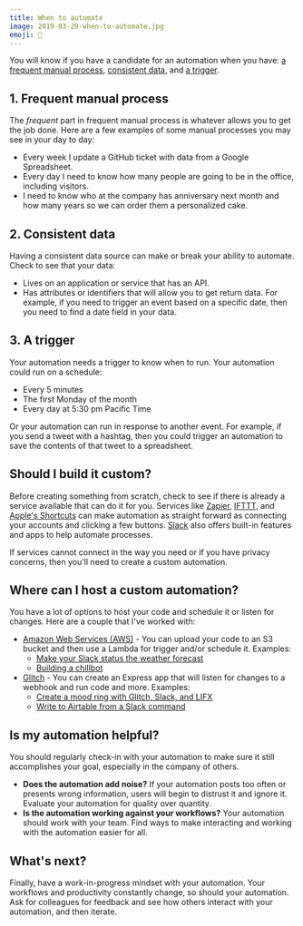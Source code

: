 ```yaml
---
title: When to automate
image: 2019-03-29-when-to-automate.jpg
emoji: 🤖
---
```


You will know if you have a candidate for an automation when you have: [a frequent manual process](#1-frequent-manual-process), [consistent data](#2-consistent-data), and [a trigger](#3-a-trigger).

## 1. Frequent manual process

The _frequent_ part in frequent manual process is whatever allows you to get the job done. Here are a few examples of some manual processes you may see in your day to day:

- Every week I update a GitHub ticket with data from a Google Spreadsheet.
- Every day I need to know how many people are going to be in the office, including visitors.
- I need to know who at the company has anniversary next month and how many years so we can order them a personalized cake.

## 2. Consistent data

Having a consistent data source can make or break your ability to automate. Check to see that your data:

- Lives on an application or service that has an API.
- Has attributes or identifiers that will allow you to get return data. For example, if you need to trigger an event based on a specific date, then you need to find a date field in your data.

## 3. A trigger

Your automation needs a trigger to know when to run. Your automation could run on a schedule:

- Every 5 minutes
- The first Monday of the month
- Every day at 5:30 pm Pacific Time

Or your automation can run in response to another event. For example, if you send a tweet with a hashtag, then you could trigger an automation to save the contents of that tweet to a spreadsheet.

## Should I build it custom?

Before creating something from scratch, check to see if there is already a service available that can do it for you. Services like [Zapier](https://zapier.com/), [IFTTT](https://ifttt.com/), and [Apple's Shortcuts](https://itunes.apple.com/us/app/shortcuts/id915249334?mt=8) can make automation as straight forward as connecting your accounts and clicking a few buttons. [Slack](https://www.slack.com/apps) also offers built-in features and apps to help automate processes.

If services cannot connect in the way you need or if you have privacy concerns, then you'll need to create a custom automation.

## Where can I host a custom automation?

You have a lot of options to host your code and schedule it or listen for changes. Here are a couple that I've worked with:

- [Amazon Web Services (AWS)](https://console.aws.amazon.com/) - You can upload your code to an S3 bucket and then use a Lambda for trigger and/or schedule it. Examples:
  - [Make your Slack status the weather forecast](/code/weather-status/)
  - [Building a chillbot](/code/chillbot/)
- [Glitch](https://glitch.com/) - You can create an Express app that will listen for changes to a webhook and run code and more. Examples:
  - [Create a mood ring with Glitch, Slack, and LIFX](/code/mood-ring/)
  - [Write to Airtable from a Slack command](/code/slack-to-airtable/)

## Is my automation helpful?

You should regularly check-in with your automation to make sure it still accomplishes your goal, especially in the company of others.

- **Does the automation add noise?** If your automation posts too often or presents wrong information, users will begin to distrust it and ignore it. Evaluate your automation for quality over quantity.
- **Is the automation working against your workflows?** Your automation should work with your team. Find ways to make interacting and working with the automation easier for all.

## What's next?

Finally, have a work-in-progress mindset with your automation. Your workflows and productivity constantly change, so should your automation. Ask for colleagues for feedback and see how others interact with your automation, and then iterate.

